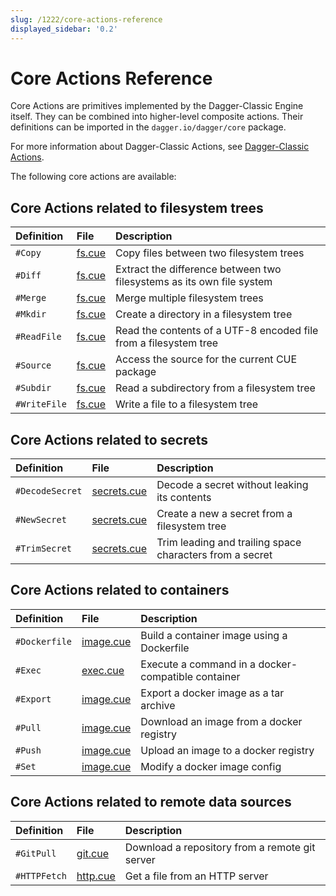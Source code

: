 ```yaml
---
slug: /1222/core-actions-reference
displayed_sidebar: '0.2'
---
```


# Core Actions Reference

Core Actions are primitives implemented by the Dagger-Classic Engine itself. They can be combined into higher-level composite actions. Their definitions can be imported in the `dagger.io/dagger/core` package.

For more information about Dagger-Classic Actions, see [Dagger-Classic Actions](../core-concepts/1221-action.md).

The following core actions are available:

## Core Actions related to filesystem trees

| Definition   | File                                                                                    | Description                                                           |
| :----------- | :-------------------------------------------------------------------------------------- | :-------------------------------------------------------------------- |
| `#Copy`      | [fs.cue](https://github.com/dagger/dagger/blob/v0.2.19/pkg/dagger.io/dagger/core/fs.cue) | Copy files between two filesystem trees                               |
| `#Diff`      | [fs.cue](https://github.com/dagger/dagger/blob/v0.2.19/pkg/dagger.io/dagger/core/fs.cue) | Extract the difference between two filesystems as its own file system |
| `#Merge`     | [fs.cue](https://github.com/dagger/dagger/blob/v0.2.19/pkg/dagger.io/dagger/core/fs.cue) | Merge multiple filesystem trees                                       |
| `#Mkdir`     | [fs.cue](https://github.com/dagger/dagger/blob/v0.2.19/pkg/dagger.io/dagger/core/fs.cue) | Create a directory in a filesystem tree                               |
| `#ReadFile`  | [fs.cue](https://github.com/dagger/dagger/blob/v0.2.19/pkg/dagger.io/dagger/core/fs.cue) | Read the contents of a UTF-8 encoded file from a filesystem tree      |
| `#Source`    | [fs.cue](https://github.com/dagger/dagger/blob/v0.2.19/pkg/dagger.io/dagger/core/fs.cue) | Access the source for the current CUE package                         |
| `#Subdir`    | [fs.cue](https://github.com/dagger/dagger/blob/v0.2.19/pkg/dagger.io/dagger/core/fs.cue) | Read a subdirectory from a filesystem tree                            |
| `#WriteFile` | [fs.cue](https://github.com/dagger/dagger/blob/v0.2.19/pkg/dagger.io/dagger/core/fs.cue) | Write a file to a filesystem tree                                     |

## Core Actions related to secrets

| Definition      | File                                                                                              | Description                                              |
| :-------------- | :------------------------------------------------------------------------------------------------ | :------------------------------------------------------- |
| `#DecodeSecret` | [secrets.cue](https://github.com/dagger/dagger/blob/v0.2.19/pkg/dagger.io/dagger/core/secrets.cue) | Decode a secret without leaking its contents             |
| `#NewSecret`    | [secrets.cue](https://github.com/dagger/dagger/blob/v0.2.19/pkg/dagger.io/dagger/core/secrets.cue) | Create a new a secret from a filesystem tree             |
| `#TrimSecret`   | [secrets.cue](https://github.com/dagger/dagger/blob/v0.2.19/pkg/dagger.io/dagger/core/secrets.cue) | Trim leading and trailing space characters from a secret |

## Core Actions related to containers

| Definition    | File                                                                                          | Description                                        |
| :------------ | :-------------------------------------------------------------------------------------------- | :------------------------------------------------- |
| `#Dockerfile` | [image.cue](https://github.com/dagger/dagger/blob/v0.2.19/pkg/dagger.io/dagger/core/image.cue) | Build a container image using a Dockerfile         |
| `#Exec`       | [exec.cue](https://github.com/dagger/dagger/blob/v0.2.19/pkg/dagger.io/dagger/core/exec.cue)   | Execute a command in a docker-compatible container |
| `#Export`     | [image.cue](https://github.com/dagger/dagger/blob/v0.2.19/pkg/dagger.io/dagger/core/image.cue) | Export a docker image as a tar archive             |
| `#Pull`       | [image.cue](https://github.com/dagger/dagger/blob/v0.2.19/pkg/dagger.io/dagger/core/image.cue) | Download an image from a docker registry           |
| `#Push`       | [image.cue](https://github.com/dagger/dagger/blob/v0.2.19/pkg/dagger.io/dagger/core/image.cue) | Upload an image to a docker registry               |
| `#Set`        | [image.cue](https://github.com/dagger/dagger/blob/v0.2.19/pkg/dagger.io/dagger/core/image.cue) | Modify a docker image config                       |

## Core Actions related to remote data sources

| Definition   | File                                                                                        | Description                                    |
| :----------- | :------------------------------------------------------------------------------------------ | :--------------------------------------------- |
| `#GitPull`   | [git.cue](https://github.com/dagger/dagger/blob/v0.2.19/pkg/dagger.io/dagger/core/git.cue)   | Download a repository from a remote git server |
| `#HTTPFetch` | [http.cue](https://github.com/dagger/dagger/blob/v0.2.19/pkg/dagger.io/dagger/core/http.cue) | Get a file from an HTTP server                 |
